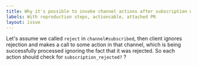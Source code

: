 ```yaml
---
title: Why it's possible to invoke channel actions after subscription was rejected?
labels: With reproduction steps, actioncable, attached PR
layout: issue
---
```


Let's assume we called `reject` in `channel#subscribed`, then client ignores rejection and makes a call to some action in that channel, which is being successfully processed ignoring the fact that it was rejected. So each action should check for `subscription_rejected?` ?

